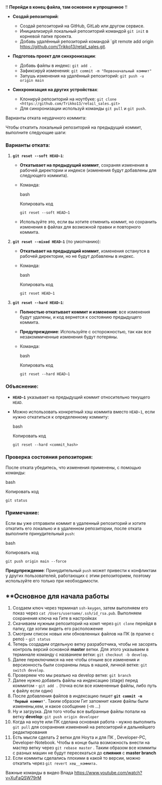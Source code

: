 
!!
**Перейди в конец файла, там основное и упрощенное**
!!

- **Создай репозиторий**:
    - Создай репозиторий на GitHub, GitLab или другом сервисе.
    - Инициализируй локальный репозиторий командой `git init` в корневой папке проекта.
    - Добавь удалённый репозиторий командой `git remote add origin https://github.com/Trikko13/retail_sales.git.
- **Подготовь проект для синхронизации**:
    
    - Добавь файлы в индекс: `git add .`
    - Зафиксируй изменения: `git commit -m "Первоначальный коммит"`
    - Запушь изменения на удалённый репозиторий: `git push -u origin main`
- **Синхронизация на других устройствах**:
    
    - Клонируй репозиторий на ноутбуке: `git clone <https://github.com/Trikko13/retail_sales.git>`
    - Для синхронизации используй команды `git pull` и `git push`.

Варианты отката неудачного коммита:

Чтобы откатить локальный репозиторий на предыдущий коммит, выполните следующие шаги:

### Варианты отката:

1. **`git reset --soft HEAD~1`**:
    
    - **Откатывает на предыдущий коммит**, сохраняя изменения в рабочей директории и индексе (изменения будут добавлены для следующего коммита).
    - Команда:
        
        bash
        
        Копировать код
        
        `git reset --soft HEAD~1`
        
    - Используйте это, если вы хотите отменить коммит, но сохранить изменения в файлах для возможной правки и повторного коммита.
2. **`git reset --mixed HEAD~1`** (по умолчанию):
    
    - **Откатывает на предыдущий коммит**, изменения останутся в рабочей директории, но не будут добавлены в индекс.
    - Команда:
        
        bash
        
        Копировать код
        
        `git reset HEAD~1`
        
3. **`git reset --hard HEAD~1`**:
    
    - **Полностью откатывает коммит и изменения**: все изменения будут удалены, и код вернется к состоянию предыдущего коммита.
    - **Предупреждение**: Используйте с осторожностью, так как все незакоммиченные изменения будут потеряны.
    - Команда:
        
        bash
        
        Копировать код
        
        `git reset --hard HEAD~1`
        

### Объяснение:

- **`HEAD~1`** указывает на предыдущий коммит относительно текущего `HEAD`.
- Можно использовать конкретный хэш коммита вместо `HEAD~1`, если нужно откатиться к определенному коммиту:
    
    bash
    
    Копировать код
    
    `git reset --hard <commit_hash>`
    

### Проверка состояния репозитория:

После отката убедитесь, что изменения применены, с помощью команды:

bash

Копировать код

`git status`

### Примечание:

Если вы уже отправили коммит в удаленный репозиторий и хотите откатить его локально и в удаленном репозитории, после отката выполните принудительный `push`:

bash

Копировать код

`git push origin main --force`

**Предупреждение**: Принудительный `push` может привести к конфликтам у других пользователей, работающих с этим репозиторием, поэтому используйте его только при необходимости.

## **Основное для начала работы
1. Создаем ключ через терминал  `ssh-keygen`, затем выполняем его показ через `cat /Users/username/.ssh/id_rsa.pub`. Выполняем сохранения ключа на Гите в настройках
2. Скачиваем нужным репозиторий на комп через `git clone` перейдя в папку, где хотим видеть его расположение
3. Смотрим список новых или обновленных файлов на ПК (в прапке с репо) - `git status`
4. Теперь создадим отдельную ветку разработчика, чтобы не засорять контроль версий основной **master** ветки. Для этого указываем в терминале команду с названием ветки: `git checkout -b develop`.
5. Далее переключимся на нее чтобы отныне все изменения и версионность были сохранены лишь в нашей, личной ветке: `git switch develop`.
6. Проверяем что мы реально на develop ветке: `git branch`
7. Далее нужно добавить файлы на индексацию (stage) перед коммитом - `git add .` (точка если все измененные файлы, либо путь к файлу если один)
8. После добавления файлов в индексацию пишет **`git commit -m 'Первый коммит'`**. Таким образом Гит запомнит какие файлы были изменены,кем, и какое сообщение (-m ...)
9. Ну и загрузка. Для того чтобы все выбранные файлы попали на ветку **develop**: `git push origin developer`
10. Когда на ноуте или ПК сделана основная работа - нужно выполнить `git pull` для сохранения изменений на репозиторий и дальнейшего редактирования
11. Есть мысли сделать 2 ветки для Ноута и для ПК , Developer-PC, Developer-Notebook. Чтобы в конце была возможность внести на мастер ветку через `git rebase master` . Таким образом все коммиты с разных машин не будут пересекаться до **слияния** с **master branch** 
12. Если коммиты сделались плохими в какой то версии, можно откатить через `git revert хеш__коммита.`

Важные  команды в видео Влада
https://www.youtube.com/watch?v=XuFaQSW79rM